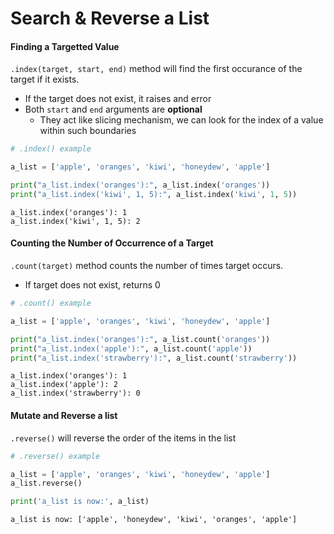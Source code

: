 # Search & Reverse a List

#### Finding a Targetted Value <a href="#finding-a-targetted-value" id="finding-a-targetted-value"></a>

`.index(target, start, end)` method will find the first occurance of the target if it exists.

* If the target does not exist, it raises and error
* Both `start` and `end` arguments are **optional**
  * They act like slicing mechanism, we can look for the index of a value within such boundaries

```python
# .index() example

a_list = ['apple', 'oranges', 'kiwi', 'honeydew', 'apple']

print("a_list.index('oranges'):", a_list.index('oranges'))
print("a_list.index('kiwi', 1, 5):", a_list.index('kiwi', 1, 5))
```

```
a_list.index('oranges'): 1
a_list.index('kiwi', 1, 5): 2
```

#### Counting the Number of Occurrence of a Target <a href="#counting-the-number-of-occurrence-of-a-target" id="counting-the-number-of-occurrence-of-a-target"></a>

`.count(target)` method counts the number of times target occurs.

* If target does not exist, returns 0

```python
# .count() example

a_list = ['apple', 'oranges', 'kiwi', 'honeydew', 'apple']

print("a_list.index('oranges'):", a_list.count('oranges'))
print("a_list.index('apple'):", a_list.count('apple'))
print("a_list.index('strawberry'):", a_list.count('strawberry'))
```

```
a_list.index('oranges'): 1
a_list.index('apple'): 2
a_list.index('strawberry'): 0
```

#### Mutate and Reverse a list <a href="#mutate-and-reverse-a-list" id="mutate-and-reverse-a-list"></a>

`.reverse()` will reverse the order of the items in the list

```python
# .reverse() example

a_list = ['apple', 'oranges', 'kiwi', 'honeydew', 'apple']
a_list.reverse()

print('a_list is now:', a_list)
```

```
a_list is now: ['apple', 'honeydew', 'kiwi', 'oranges', 'apple']
```
